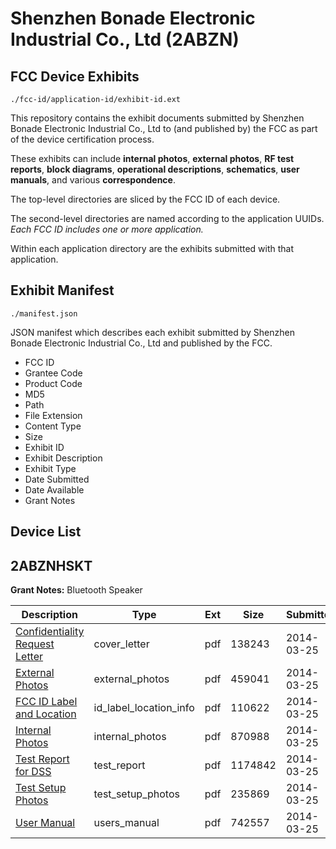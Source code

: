 # Shenzhen Bonade Electronic Industrial Co., Ltd (2ABZN)
## FCC Device Exhibits

```
./fcc-id/application-id/exhibit-id.ext
```

This repository contains the exhibit documents submitted by Shenzhen Bonade Electronic Industrial Co., Ltd to (and published by) the FCC as part of the device certification process.

These exhibits can include **internal photos**, **external photos**, **RF test reports**, **block diagrams**, **operational descriptions**, **schematics**, **user manuals**, and various **correspondence**.

The top-level directories are sliced by the FCC ID of each device.

The second-level directories are named according to the application UUIDs. *Each FCC ID includes one or more application.*

Within each application directory are the exhibits submitted with that application. 

## Exhibit Manifest

```
./manifest.json
```

JSON manifest which describes each exhibit submitted by Shenzhen Bonade Electronic Industrial Co., Ltd and published by the FCC.

- FCC ID
- Grantee Code
- Product Code
- MD5
- Path
- File Extension
- Content Type
- Size
- Exhibit ID
- Exhibit Description
- Exhibit Type
- Date Submitted
- Date Available
- Grant Notes

## Device List
## 2ABZNHSKT
**Grant Notes:** Bluetooth Speaker

| Description | Type | Ext | Size | Submitted | Available |
| ----------- | ---- | --- | ---- | --------- | --------- |
| [Confidentiality Request Letter](2ABZNHSKT/06a18c0589d02f88b292e19d2f5b6dd2/2225118.pdf) | cover_letter | pdf | 138243 | 2014-03-25 | 2014-03-25 |
| [External Photos](2ABZNHSKT/06a18c0589d02f88b292e19d2f5b6dd2/2225119.pdf) | external_photos | pdf | 459041 | 2014-03-25 | 2014-03-25 |
| [FCC ID Label and Location](2ABZNHSKT/06a18c0589d02f88b292e19d2f5b6dd2/2225121.pdf) | id_label_location_info | pdf | 110622 | 2014-03-25 | 2014-03-25 |
| [Internal Photos](2ABZNHSKT/06a18c0589d02f88b292e19d2f5b6dd2/2225120.pdf) | internal_photos | pdf | 870988 | 2014-03-25 | 2014-03-25 |
| [Test Report for DSS](2ABZNHSKT/06a18c0589d02f88b292e19d2f5b6dd2/2225123.pdf) | test_report | pdf | 1174842 | 2014-03-25 | 2014-03-25 |
| [Test Setup Photos](2ABZNHSKT/06a18c0589d02f88b292e19d2f5b6dd2/2225122.pdf) | test_setup_photos | pdf | 235869 | 2014-03-25 | 2014-03-25 |
| [User Manual](2ABZNHSKT/06a18c0589d02f88b292e19d2f5b6dd2/2225124.pdf) | users_manual | pdf | 742557 | 2014-03-25 | 2014-03-25 |
